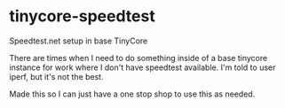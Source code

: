# tinycore-speedtest
Speedtest.net setup in base TinyCore

There are times when I need to do something inside of a base tinycore instance for work where I don't have speedtest available.
I'm told to user iperf, but it's not the best.

Made this so I can just have a one stop shop to use this as needed.
